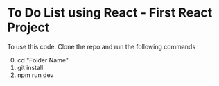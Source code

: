 # To Do List using React - First React Project

To use this code. Clone the repo and run the following commands

0. cd "Folder Name"
1. git install
2. npm run dev
